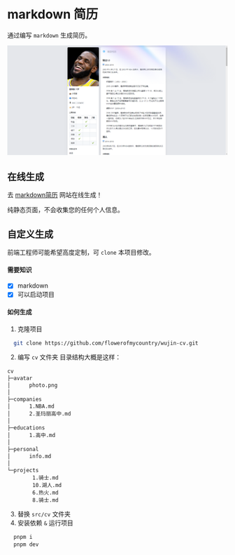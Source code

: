 # markdown 简历

通过编写 `markdown` 生成简历。

![效果](/doc/template.png)

## 在线生成

去 [markdown简历](http://markdown-resume.top/) 网站在线生成！

纯静态页面，不会收集您的任何个人信息。

## 自定义生成

前端工程师可能希望高度定制，可 `clone` 本项目修改。

#### 需要知识

- [x] markdown
- [x] 可以启动项目

#### 如何生成

1. 克隆项目

```bash
  git clone https://github.com/flowerofmycountry/wujin-cv.git
```

2. 编写 `cv` 文件夹
   目录结构大概是这样：

```
cv
├─avatar
│      photo.png
│
├─companies
│      1.NBA.md
│      2.圣玛丽高中.md
│
├─educations
│      1.高中.md
│
├─personal
│      info.md
│
└─projects
        1.骑士.md
        10.湖人.md
        6.热火.md
        8.骑士.md
```

3. 替换 `src/cv` 文件夹
4. 安装依赖 `&` 运行项目

```bash
  pnpm i
  pnpm dev
```
